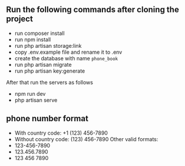 
Run the following commands after cloning the project
- 
- run composer install
- run npm install
- run php artisan storage:link
- copy .env.example file and rename it to .env
- create the database with name `phone_book`
- run php artisan migrate
- run php artisan key:generate


After that run the servers as follows
- npm run dev
- php artisan serve

## phone number format
- With country code: +1 (123) 456-7890
- Without country code: (123) 456-7890
Other valid formats:
- 123-456-7890
- 123.456.7890
- 123 456 7890
